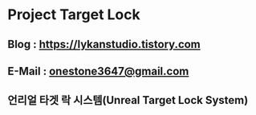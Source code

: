 # Project Target Lock

## Blog : https://lykanstudio.tistory.com
## E-Mail : onestone3647@gmail.com

## 언리얼 타겟 락 시스템(Unreal Target Lock System)
